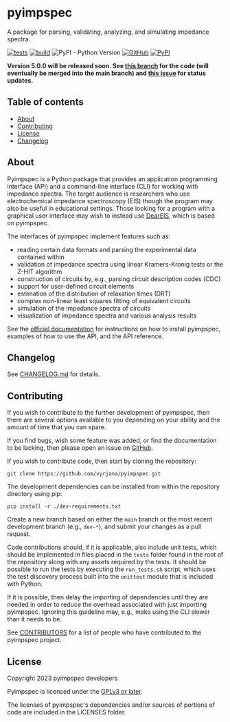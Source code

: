 # pyimpspec

A package for parsing, validating, analyzing, and simulating impedance spectra.

[![tests](https://github.com/vyrjana/pyimpspec/actions/workflows/test-package.yml/badge.svg)](https://github.com/vyrjana/pyimpspec/actions/workflows/test-package.yml)
[![build](https://github.com/vyrjana/pyimpspec/actions/workflows/test-wheel.yml/badge.svg)](https://github.com/vyrjana/pyimpspec/actions/workflows/test-wheel.yml)
![PyPI - Python Version](https://img.shields.io/pypi/pyversions/pyimpspec)
[![GitHub](https://img.shields.io/github/license/vyrjana/pyimpspec)](https://www.gnu.org/licenses/gpl-3.0.html)
[![PyPI](https://img.shields.io/pypi/v/pyimpspec)](https://pypi.org/project/pyimpspec/)

**Version 5.0.0 will be released soon. See [this branch](https://github.com/vyrjana/pyimpspec/tree/dev-5-0-0-rc) for the code (will eventually be merged into the main branch) and [this issue](https://github.com/vyrjana/pyimpspec/issues/9) for status updates.**

## Table of contents

- [About](#about)
- [Contributing](#contributing)
- [License](#license)
- [Changelog](#changelog)


## About

Pyimpspec is a Python package that provides an application programming interface (API) and a command-line interface (CLI) for working with impedance spectra.
The target audience is researchers who use electrochemical impedance spectroscopy (EIS) though the program may also be useful in educational settings.
Those looking for a program with a graphical user interface may wish to instead use [DearEIS](https://github.com/vyrjana/DearEIS), which is based on pyimpspec.

The interfaces of pyimpspec implement features such as:

- reading certain data formats and parsing the experimental data contained within
- validation of impedance spectra using linear Kramers-Kronig tests or the Z-HIT algorithm
- construction of circuits by, e.g., parsing circuit description codes (CDC)
- support for user-defined circuit elements
- estimation of the distribution of relaxation times (DRT)
- complex non-linear least squares fitting of equivalent circuits
- simulation of the impedance spectra of circuits
- visualization of impedance spectra and various analysis results

See the [official documentation](https://vyrjana.github.io/pyimpspec/) for instructions on how to install pyimpspec, examples of how to use the API, and the API reference.


## Changelog

See [CHANGELOG.md](CHANGELOG.md) for details.


## Contributing

If you wish to contribute to the further development of pyimpspec, then there are several options available to you depending on your ability and the amount of time that you can spare.

If you find bugs, wish some feature was added, or find the documentation to be lacking, then please open an issue on [GitHub](https://github.com/vyrjana/pyimpspec/issues).

If you wish to contribute code, then start by cloning the repository:

`git clone https://github.com/vyrjana/pyimpspec.git`

The development dependencies can be installed from within the repository directory using pip:

`pip install -r ./dev-requirements.txt`

Create a new branch based on either the `main` branch or the most recent development branch (e.g., `dev-*`), and submit your changes as a pull request.

Code contributions should, if it is applicable, also include unit tests, which should be implemented in files placed in the `tests` folder found in the root of the repository along with any assets required by the tests.
It should be possible to run the tests by executing the `run_tests.sh` script, which uses the test discovery process built into the `unittest` module that is included with Python.

If it is possible, then delay the importing of dependencies until they are needed in order to reduce the overhead associated with just importing pyimpspec.
Ignoring this guideline may, e.g., make using the CLI slower than it needs to be.

See [CONTRIBUTORS](CONTRIBUTORS) for a list of people who have contributed to the pyimpspec project.


## License

Copyright 2023 pyimpspec developers

Pyimpspec is licensed under the [GPLv3 or later](https://www.gnu.org/licenses/gpl-3.0.html).

The licenses of pyimpspec's dependencies and/or sources of portions of code are included in the LICENSES folder.
